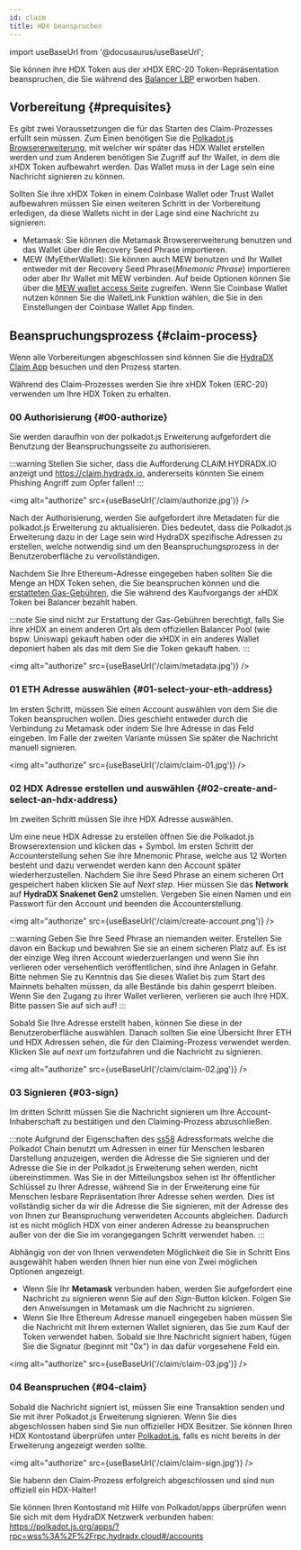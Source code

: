 ```yaml
---
id: claim
title: HDX beanspruchen
---
```


import useBaseUrl from '@docusaurus/useBaseUrl';

Sie können ihre HDX Token aus der xHDX ERC-20 Token-Repräsentation beanspruchen, die Sie während des [Balancer LBP](https://hydradx.substack.com/p/lbp-announcement) erworben haben.

## Vorbereitung {#prequisites}

Es gibt zwei Voraussetzungen die für das Starten des Claim-Prozesses erfüllt sein müssen. Zum Einen benötigen Sie die [Polkadot.js Browsererweiterung](https://polkadot.js.org/extension/), mit welcher wir später das HDX Wallet erstellen werden und zum Anderen benötigen Sie Zugriff auf Ihr Wallet, in dem die xHDX Token aufbewahrt werden. Das Wallet muss in der Lage sein eine Nachricht signieren zu können.

Sollten Sie ihre xHDX Token in einem Coinbase Wallet oder Trust Wallet aufbewahren müssen Sie einen weiteren Schritt in der Vorbereitung erledigen, da diese Wallets nicht in der Lage sind eine Nachricht zu signieren:
* Metamask: Sie können die Metamask Browsererweiterung benutzen und das Wallet über die Recovery Seed Phrase importieren.
* MEW (MyEtherWallet): Sie können auch MEW benutzen und Ihr Wallet entweder mit der Recovery Seed Phrase(*Mnemonic Phrase*) importieren oder aber Ihr Wallet mit MEW verbinden. Auf beide Optionen können Sie über die [MEW wallet access Seite](https://www.myetherwallet.com/access-my-wallet) zugreifen. Wenn Sie Coinbase Wallet nutzen können Sie die WalletLink Funktion wählen, die Sie in den Einstellungen der Coinbase Wallet App finden.

## Beanspruchungsprozess {#claim-process}

Wenn alle Vorbereitungen abgeschlossen sind können Sie die [HydraDX Claim App](https://claim.hydradx.io) besuchen und den Prozess starten.

Während des Claim-Prozesses werden Sie ihre xHDX Token (ERC-20) verwenden um Ihre HDX Token zu erhalten.

### 00 Authorisierung {#00-authorize}

Sie werden daraufhin von der polkadot.js Erweiterung aufgefordert die Benutzung der Beanspruchungsseite zu authorisieren. 

:::warning
Stellen Sie sicher, dass die Aufforderung CLAIM.HYDRADX.IO anzeigt und  https://claim.hydradx.io, andererseits könnten Sie einem Phishing Angriff zum Opfer fallen!
:::

<img alt="authorize" src={useBaseUrl('/claim/authorize.jpg')} />


Nach der Authorisierung, werden Sie aufgefordert ihre Metadaten für die polkadot.js Erweiterung zu aktualisieren. Dies bedeutet, dass die Polkadot.js Erweiterung dazu in der Lage sein wird HydraDX spezifische Adressen zu erstellen, welche notwendig sind um den Beanspruchungsprozess in der Benutzeroberfläche zu vervollständigen.

Nachdem Sie Ihre Ethereum-Adresse eingegeben haben sollten Sie die Menge an HDX Token sehen, die Sie beanspruchen können und die [erstatteten Gas-Gebühren](https://hydradx.substack.com/p/first-governance-vote), die Sie während des Kaufvorgangs der xHDX Token bei Balancer bezahlt haben.

:::note
Sie sind nicht zur Erstattung der Gas-Gebühren berechtigt, falls Sie ihre xHDX an einem anderen Ort als dem offiziellen Balancer Pool (wie bspw. Uniswap) gekauft haben oder die xHDX in ein anderes Wallet deponiert haben als das mit dem Sie die Token gekauft haben.
:::

<img alt="authorize" src={useBaseUrl('/claim/metadata.jpg')} />

### 01 ETH Adresse auswählen {#01-select-your-eth-address}

Im ersten Schritt, müssen Sie einen Account auswählen von dem Sie die Token beanspruchen wollen. Dies geschieht entweder durch die Verbindung zu Metamask oder indem Sie Ihre Adresse in das Feld eingeben. Im Falle der zweiten Variante müssen Sie später die Nachricht manuell signieren. 

<img alt="authorize" src={useBaseUrl('/claim/claim-01.jpg')} />

### 02 HDX Adresse erstellen und auswählen {#02-create-and-select-an-hdx-address}

Im zweiten Schritt müssen Sie ihre HDX Adresse auswählen.

Um eine neue HDX Adresse zu erstellen öffnen Sie die Polkadot.js Browserextension und klicken das + Symbol.
Im ersten Schritt der Accounterstellung sehen Sie ihre Mnemonic Phrase, welche aus 12 Worten besteht und dazu verwendet werden kann den Account später wiederherzustellen.
Nachdem Sie ihre Seed Phrase an einem sicheren Ort gespeichert haben klicken Sie auf *Next step*. 
Hier müssen Sie das **Network** auf **HydraDX Snakenet Gen2** umstellen. 
Vergeben Sie einen Namen und ein Passwort für den Account und beenden die Accounterstellung.

<img alt="authorize" src={useBaseUrl('/claim/create-account.png')} />

:::warning 
Geben Sie Ihre Seed Phrase an niemanden weiter. Erstellen Sie davon ein Backup und bewahren Sie sie an einem sicheren Platz auf. Es ist der einzige Weg ihren Account wiederzuerlangen und wenn Sie ihn verlieren oder versehentlich veröffentlichen, sind ihre Anlagen in Gefahr. Bitte nehmen Sie zu Kenntnis das Sie dieses Wallet bis zum Start des Mainnets behalten müssen, da alle Bestände bis dahin gesperrt bleiben. Wenn Sie den Zugang zu ihrer Wallet verlieren, verlieren sie auch Ihre HDX. Bitte passen Sie auf sich auf!
:::

Sobald Sie Ihre Adresse erstellt haben, können Sie diese in der Benutzeroberfläche auswählen.
Danach sollten Sie eine Übersicht Ihrer ETH und HDX Adressen sehen, die für den Claiming-Prozess verwendet werden.
Klicken Sie auf _next_ um fortzufahren und die Nachricht zu signieren.

<img alt="authorize" src={useBaseUrl('/claim/claim-02.jpg')} />

### 03 Signieren {#03-sign}

Im dritten Schritt müssen Sie die Nachricht signieren um Ihre Account-Inhaberschaft zu bestätigen und den Claiming-Prozess abzuschließen.

:::note
Aufgrund der Eigenschaften des  [ss58](https://polkadot.js.org/docs/keyring/start/ss58/) Adressformats welche die Polkadot Chain benutzt um Adressen in einer für Menschen lesbaren Darstellung anzuzeigen, werden die Adresse die Sie signieren und der Adresse die Sie in der Polkadot.js Erweiterung sehen werden, nicht übereinstimmen.
Was Sie in der Mitteilungsbox sehen ist Ihr öffentlicher Schlüssel zu Ihrer Adresse, während Sie in der Erweiterung eine für Menschen lesbare Repräsentation Ihrer Adresse sehen werden.
Dies ist vollständig sicher da wir die Adresse die Sie signieren, mit der Adresse des von Ihnen zur Beanspruchung verwendeten Accounts abgleichen. Dadurch ist es nicht möglich HDX von einer anderen Adresse zu beanspruchen außer von der die Sie im vorangegangen Schritt verwendet haben.
:::

Abhängig von der von Ihnen verwendeten Möglichkeit die Sie in Schritt Eins ausgewählt haben werden Ihnen hier nun eine von Zwei möglichen Optionen angezeigt.
* Wenn Sie Ihr **Metamask** verbunden haben, werden Sie aufgefordert eine Nachricht zu signieren wenn Sie auf den _Sign_-Button klicken. Folgen Sie den Anweisungen in Metamask um die Nachricht zu signieren.		
* Wenn Sie Ihre Ethereum Adresse manuell eingegeben haben müssen Sie die Nachricht mit Ihrem externen Wallet signieren, das Sie zum Kauf der Token verwendet haben. Sobald sie Ihre Nachricht signiert haben, fügen Sie die Signatur (beginnt mit "0x") in das dafür vorgesehene Feld ein.

<img alt="authorize" src={useBaseUrl('/claim/claim-03.jpg')} />

### 04 Beanspruchen {#04-claim}

Sobald die Nachricht signiert ist, müssen Sie eine Transaktion senden und Sie mit ihrer Polkadot.js Erweiterung signieren. Wenn Sie dies abgeschlossen haben sind Sie nun offizieller HDX Besitzer. Sie können Ihren HDX Kontostand überprüfen unter [Polkadot.js](https://polkadot.js.org/apps/?rpc=wss%253A%252F%252Frpc.hydradx.cloud#/accounts), falls es nicht bereits in der Erweiterung angezeigt werden sollte.

<img alt="authorize" src={useBaseUrl('/claim/claim-sign.jpg')} />

Sie habenn den Claim-Prozess erfolgreich abgeschlossen und sind nun offiziell ein HDX-Halter!

Sie können Ihren Kontostand mit Hilfe von Polkadot/apps überprüfen wenn Sie sich mit dem HydraDX Netzwerk verbunden haben: https://polkadot.js.org/apps/?rpc=wss%3A%2F%2Frpc.hydradx.cloud#/accounts

